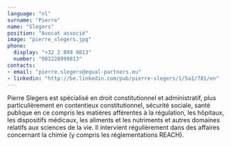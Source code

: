 ```yaml
---
language: "nl"
surname: "Pierre"
name: "Slegers"
position: "Avocat associé"
image: "pierre_slegers.jpg"
phone:
  display: "+32 2 899 9813"
  number: "003228999813"
contacts:
- email: "pierre.slegers@equal-partners.eu"
- linkedin: "http://be.linkedin.com/pub/pierre-slegers/1/5a1/781/en"
---
```

Pierre Slegers est spécialisé en droit constitutionnel et administratif, plus particulièrement en contentieux constitutionnel, sécurité sociale, santé publique en ce compris les matières afférentes à la régulation, les hôpitaux, les dispositifs médicaux, les aliments et les nutriments et autres domaines relatifs aux sciences de la vie. Il intervient régulièrement dans des affaires concernant la chimie (y compris les réglementations REACH).